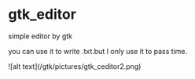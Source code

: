# gtk_editor
<p>simple editor by gtk</p>
<p>you can use it to write .txt.but I only use it to pass time.</p>
![alt text](/gtk/pictures/gtk_ceditor2.png)
